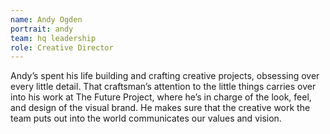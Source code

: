 ```yaml
---
name: Andy Ogden
portrait: andy
team: hq leadership
role: Creative Director
---
```


Andy’s spent his life building and crafting creative projects, obsessing over every little detail. That craftsman’s attention to the little things carries over into his work at The Future Project, where he’s in charge of the look, feel, and design of the visual brand. He makes sure that the creative work the team puts out into the world communicates our values and vision.